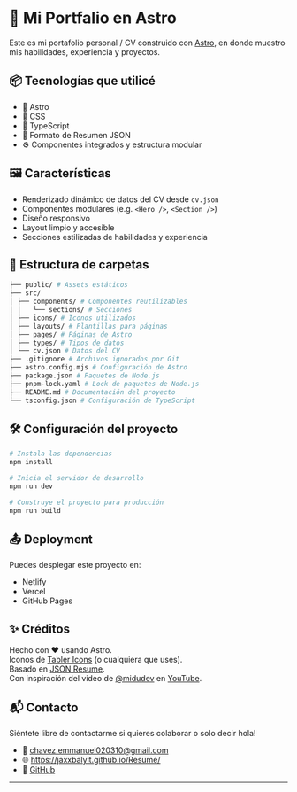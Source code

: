 # 🚀 Mi Portfalio en Astro 

Este es mi portafolio personal / CV construido con [Astro](https://astro.build/), en donde muestro mis habilidades, experiencia y proyectos.

## 📦 Tecnologías que utilicé
- 🌌 Astro
- 🎨 CSS
- 🧠 TypeScript
- 📄 Formato de Resumen JSON
- ⚙️ Componentes integrados y estructura modular

## 🖼️ Características
- Renderizado dinámico de datos del CV desde `cv.json`
- Componentes modulares (e.g. `<Hero />`, `<Section />`)
- Diseño responsivo
- Layout limpio y accesible
- Secciones estilizadas de habilidades y experiencia

## 📁 Estructura de carpetas
```bash
├── public/ # Assets estáticos
├── src/
│ ├── components/ # Componentes reutilizables
│ │   └── sections/ # Secciones
│ ├── icons/ # Iconos utilizados
│ ├── layouts/ # Plantillas para páginas
│ ├── pages/ # Páginas de Astro
│ ├── types/ # Tipos de datos
│ └── cv.json # Datos del CV
├── .gitignore # Archivos ignorados por Git
├── astro.config.mjs # Configuración de Astro
├── package.json # Paquetes de Node.js
├── pnpm-lock.yaml # Lock de paquetes de Node.js
├── README.md # Documentación del proyecto
└── tsconfig.json # Configuración de TypeScript
```


## 🛠️ Configuración del proyecto
```bash
# Instala las dependencias
npm install

# Inicia el servidor de desarrollo
npm run dev

# Construye el proyecto para producción
npm run build
```

## 📤 Deployment
Puedes desplegar este proyecto en:

- Netlify
- Vercel
- GitHub Pages

## ✨ Créditos
Hecho con ❤️ usando Astro.\
Iconos de [Tabler Icons](https://tabler.io/icons) (o cualquiera que uses).\
Basado en [JSON Resume](https://jsonresume.org/).\
Con inspiración del video de [@midudev](https://www.github.com/midudev) en [YouTube](https://www.youtube.com/watch?v=Zwh92LTB-Bk).

## 📬 Contacto
Siéntete libre de contactarme si quieres colaborar o solo decir hola!

- 📧 chavez.emmanuel020310@gmail.com
- 🌐 https://jaxxbalyit.github.io/Resume/
- 🐙 [GitHub](https://github.com/JaxxBalyit)

---